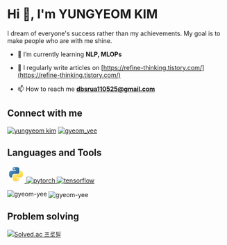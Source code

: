 <h1 align="left">Hi 👋, I'm YUNGYEOM KIM</h1>
I dream of everyone's success rather than my achievements. My goal is to make people who are with me shine.

- 🌱 I’m currently learning **NLP, MLOPs**

- 📝 I regularly write articles on [https://refine-thinking.tistory.com/](https://refine-thinking.tistory.com/)

- 📫 How to reach me **dbsrua110525@gmail.com**

## Connect with me
<p align="left">
<a href="https://linkedin.com/in/yungyeom-kim-0b8145285" target="blank"><img align="center" src="https://raw.githubusercontent.com/rahuldkjain/github-profile-readme-generator/master/src/images/icons/Social/linked-in-alt.svg" alt="yungyeom kim" height="30" width="40" /></a>
<a href="https://kaggle.com/gyeomyee" target="blank"><img align="center" src="https://raw.githubusercontent.com/rahuldkjain/github-profile-readme-generator/master/src/images/icons/Social/kaggle.svg" alt="gyeom_yee" height="30" width="40" /></a>
</p>


## Languages and Tools
<p align="left"> <a href="https://www.python.org" target="_blank" rel="noreferrer"> <img src="https://raw.githubusercontent.com/devicons/devicon/master/icons/python/python-original.svg" alt="python" width="40" height="40"/> </a> <a href="https://pytorch.org/" target="_blank" rel="noreferrer"> <img src="https://www.vectorlogo.zone/logos/pytorch/pytorch-icon.svg" alt="pytorch" width="40" height="40"/> </a> <a href="https://www.tensorflow.org" target="_blank" rel="noreferrer"> <img src="https://www.vectorlogo.zone/logos/tensorflow/tensorflow-icon.svg" alt="tensorflow" width="40" height="40"/> </a> </p>

<p><img align="left" src="https://github-readme-stats.vercel.app/api/top-langs?username=gyeom-yee&show_icons=true&locale=en&layout=compact" alt="gyeom-yee" /></p>
<p>&nbsp;<img align="center" src="https://github-readme-stats.vercel.app/api?username=gyeom-yee&show_icons=true&locale=en" alt="gyeom-yee" /></p>


## Problem solving
[![Solved.ac
프로필](http://mazassumnida.wtf/api/v2/generate_badge?boj=dbsrua1105)](https://solved.ac/dbsrua1105)

